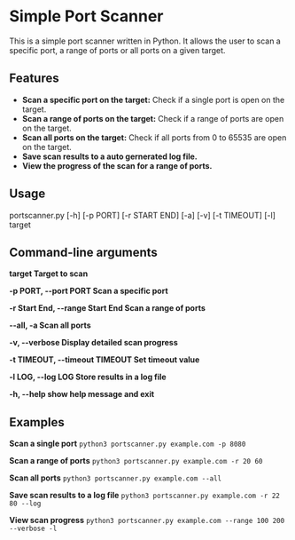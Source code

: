 # Simple Port Scanner

This is a simple port scanner written in Python. It allows the user to scan a specific port, a range of ports or all ports on a given target.

## Features
- **Scan a specific port on the target:** Check if a single port is open on the target.
- **Scan a range of ports on the target:** Check if a range of ports are open on the target.
- **Scan all ports on the target:** Check if all ports from 0 to 65535 are open on the target.
- **Save scan results to a auto gernerated log file.**
- **View the progress of the scan for a range of ports.**

## Usage 
portscanner.py [-h] [-p PORT] [-r START END] [-a] [-v] [-t TIMEOUT] [-l] target

## Command-line arguments
**target             Target to scan**

**-p PORT, --port PORT  Scan a specific port**

**-r Start End, --range Start End
                        Scan a range of ports**
                      
**--all, -a             Scan all ports**

**-v, --verbose          Display detailed scan progress**

**-t TIMEOUT, --timeout TIMEOUT
                        Set timeout value**
                      
**-l LOG, --log LOG     Store results in a log file**  

**-h, --help            show help message and exit**

## Examples
**Scan a single port**
`python3 portscanner.py example.com -p 8080`

**Scan a range of ports**
`python3 portscanner.py example.com -r 20 60`

**Scan all ports**
`python3 portscanner.py example.com --all`

**Save scan results to a log file**
`python3 portscanner.py example.com -r 22 80 --log`

**View scan progress**
`python3 portscanner.py example.com --range 100 200 --verbose -l`

